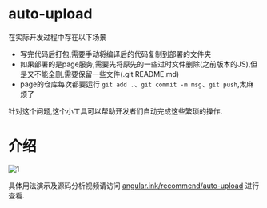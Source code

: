 # auto-upload
在实际开发过程中存在以下场景
 - 写完代码后打包,需要手动将编译后的代码复制到部署的文件夹
 - 如果部署的是page服务,需要先将原先的一些过时文件删除(之前版本的JS),但是又不能全删,需要保留一些文件(.git README.md) 
 - page的仓库每次都要运行 `git add .`、`git commit -m msg`、`git push`,太麻烦了 

针对这个问题,这个小工具可以帮助开发者们自动完成这些繁琐的操作.
# 介绍
![1](https://github.com/Eve-1995/auto-upload/blob/master/img/form-container.png)

具体用法演示及源码分析视频请访问 [angular.ink/recommend/auto-upload](angular.ink/recommend/auto-upload) 进行查看.